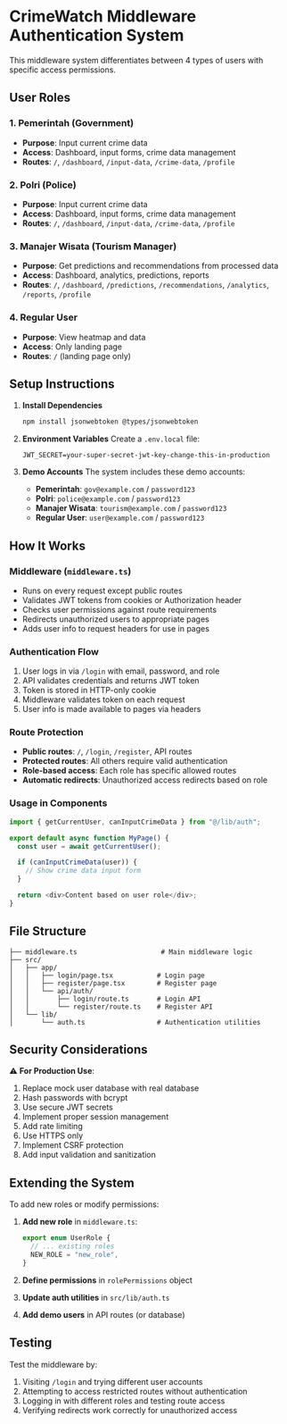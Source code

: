 # CrimeWatch Middleware Authentication System

This middleware system differentiates between 4 types of users with specific access permissions.

## User Roles

### 1. Pemerintah (Government)

- **Purpose**: Input current crime data
- **Access**: Dashboard, input forms, crime data management
- **Routes**: `/`, `/dashboard`, `/input-data`, `/crime-data`, `/profile`

### 2. Polri (Police)

- **Purpose**: Input current crime data
- **Access**: Dashboard, input forms, crime data management
- **Routes**: `/`, `/dashboard`, `/input-data`, `/crime-data`, `/profile`

### 3. Manajer Wisata (Tourism Manager)

- **Purpose**: Get predictions and recommendations from processed data
- **Access**: Dashboard, analytics, predictions, reports
- **Routes**: `/`, `/dashboard`, `/predictions`, `/recommendations`, `/analytics`, `/reports`, `/profile`

### 4. Regular User

- **Purpose**: View heatmap and data
- **Access**: Only landing page
- **Routes**: `/` (landing page only)

## Setup Instructions

1. **Install Dependencies**

   ```bash
   npm install jsonwebtoken @types/jsonwebtoken
   ```

2. **Environment Variables**
   Create a `.env.local` file:

   ```env
   JWT_SECRET=your-super-secret-jwt-key-change-this-in-production
   ```

3. **Demo Accounts**
   The system includes these demo accounts:
   - **Pemerintah**: `gov@example.com` / `password123`
   - **Polri**: `police@example.com` / `password123`
   - **Manajer Wisata**: `tourism@example.com` / `password123`
   - **Regular User**: `user@example.com` / `password123`

## How It Works

### Middleware (`middleware.ts`)

- Runs on every request except public routes
- Validates JWT tokens from cookies or Authorization header
- Checks user permissions against route requirements
- Redirects unauthorized users to appropriate pages
- Adds user info to request headers for use in pages

### Authentication Flow

1. User logs in via `/login` with email, password, and role
2. API validates credentials and returns JWT token
3. Token is stored in HTTP-only cookie
4. Middleware validates token on each request
5. User info is made available to pages via headers

### Route Protection

- **Public routes**: `/`, `/login`, `/register`, API routes
- **Protected routes**: All others require valid authentication
- **Role-based access**: Each role has specific allowed routes
- **Automatic redirects**: Unauthorized access redirects based on role

### Usage in Components

```typescript
import { getCurrentUser, canInputCrimeData } from "@/lib/auth";

export default async function MyPage() {
  const user = await getCurrentUser();

  if (canInputCrimeData(user)) {
    // Show crime data input form
  }

  return <div>Content based on user role</div>;
}
```

## File Structure

```
├── middleware.ts                     # Main middleware logic
├── src/
│   ├── app/
│   │   ├── login/page.tsx           # Login page
│   │   ├── register/page.tsx        # Register page
│   │   └── api/auth/
│   │       ├── login/route.ts       # Login API
│   │       └── register/route.ts    # Register API
│   └── lib/
│       └── auth.ts                  # Authentication utilities
```

## Security Considerations

⚠️ **For Production Use**:

1. Replace mock user database with real database
2. Hash passwords with bcrypt
3. Use secure JWT secrets
4. Implement proper session management
5. Add rate limiting
6. Use HTTPS only
7. Implement CSRF protection
8. Add input validation and sanitization

## Extending the System

To add new roles or modify permissions:

1. **Add new role** in `middleware.ts`:

   ```typescript
   export enum UserRole {
     // ... existing roles
     NEW_ROLE = "new_role",
   }
   ```

2. **Define permissions** in `rolePermissions` object

3. **Update auth utilities** in `src/lib/auth.ts`

4. **Add demo users** in API routes (or database)

## Testing

Test the middleware by:

1. Visiting `/login` and trying different user accounts
2. Attempting to access restricted routes without authentication
3. Logging in with different roles and testing route access
4. Verifying redirects work correctly for unauthorized access
